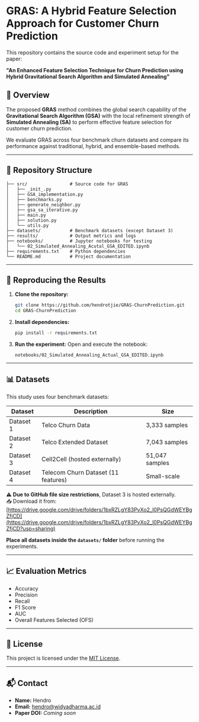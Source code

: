 # GRAS: A Hybrid Feature Selection Approach for Customer Churn Prediction

This repository contains the source code and experiment setup for the paper:

**"An Enhanced Feature Selection Technique for Churn Prediction using Hybrid Gravitational Search Algorithm and Simulated Annealing"**

## 🧠 Overview

The proposed **GRAS** method combines the global search capability of the **Gravitational Search Algorithm (GSA)** with the local refinement strength of **Simulated Annealing (SA)** to perform effective feature selection for customer churn prediction.

We evaluate GRAS across four benchmark churn datasets and compare its performance against traditional, hybrid, and ensemble-based methods.

---

## 📂 Repository Structure

```
├── src/                # Source code for GRAS
│   ├── _init_.py         
│   ├── GSA_implementation.py          
│   ├── benchmarks.py                 
│   ├── generate_neighbor.py           
│   ├── gsa_sa_iterative.py            
│   ├── main.py                        
│   ├── solution.py                    
│   └── utils.py        
├── datasets/           # Benchmark datasets (except Dataset 3)
├── results/            # Output metrics and logs
├── notebooks/          # Jupyter notebooks for testing
│   └── 02_Simulated_Annealing_Acutal_GSA_EDITED.ipynb
├── requirements.txt    # Python dependencies
└── README.md           # Project documentation
```

---

## 🧪 Reproducing the Results

1. **Clone the repository:**
   ```bash
   git clone https://github.com/hendrotjie/GRAS-ChurnPrediction.git
   cd GRAS-ChurnPrediction
   ```

2. **Install dependencies:**
   ```bash
   pip install -r requirements.txt
   ```

3. **Run the experiment:**
   Open and execute the notebook:

   ```
   notebooks/02_Simulated_Annealing_Actual_GSA_EDITED.ipynb
   ```

---

## 📊 Datasets

This study uses four benchmark datasets:

| Dataset | Description                      | Size     |
|---------|----------------------------------|----------|
| Dataset 1 | Telco Churn Data                 | 3,333 samples |
| Dataset 2 | Telco Extended Dataset           | 7,043 samples |
| Dataset 3 | Cell2Cell (hosted externally)    | 51,047 samples |
| Dataset 4 | Telecom Churn Dataset (11 features) | Small-scale |

⚠️ **Due to GitHub file size restrictions**, Dataset 3 is hosted externally.  
📥 Download it from:  
[https://drive.google.com/drive/folders/1bxRZLgY83PvXo2_l0PsQGdWEYBgZfjCD](https://drive.google.com/drive/folders/1bxRZLgY83PvXo2_l0PsQGdWEYBgZfjCD?usp=sharing)

**Place all datasets inside the `datasets/` folder** before running the experiments.

---

## 📈 Evaluation Metrics

- Accuracy
- Precision
- Recall
- F1 Score
- AUC
- Overall Features Selected (OFS)

---

## 📜 License

This project is licensed under the [MIT License](LICENSE).

---

## 📬 Contact

- **Name:** Hendro
- **Email:** hendro@widyadharma.ac.id  
- **Paper DOI:** _Coming soon_
